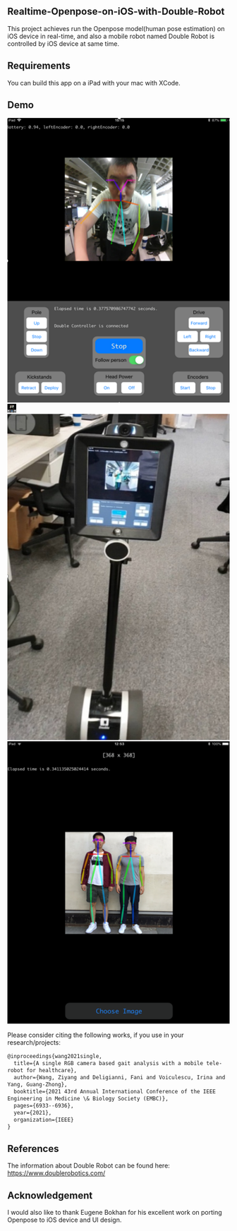 ## Realtime-Openpose-on-iOS-with-Double-Robot

This project achieves run the Openpose model(human pose estimation) on iOS device in real-time, and also a mobile robot named Double Robot is controlled by iOS device at same time.


## Requirements
You can build this app on a iPad with your mac with XCode.

## Demo
![Screenshot on your iPad](demo1.png)
<img src="demo1.png" width="20" height="20">
![Picture of Robot](demo2.png)
![Demo on Openpose](demo3.png)


Please consider citing the following works, if you use in your research/projects:

	@inproceedings{wang2021single,
	  title={A single RGB camera based gait analysis with a mobile tele-robot for healthcare},
	  author={Wang, Ziyang and Deligianni, Fani and Voiculescu, Irina and Yang, Guang-Zhong},
	  booktitle={2021 43rd Annual International Conference of the IEEE Engineering in Medicine \& Biology Society (EMBC)},
	  pages={6933--6936},
	  year={2021},
	  organization={IEEE}
	}

## References
The information about Double Robot can be found here:
https://www.doublerobotics.com/


## Acknowledgement
I would also like to thank Eugene Bokhan for his excellent work on porting Openpose to iOS device and UI design.
